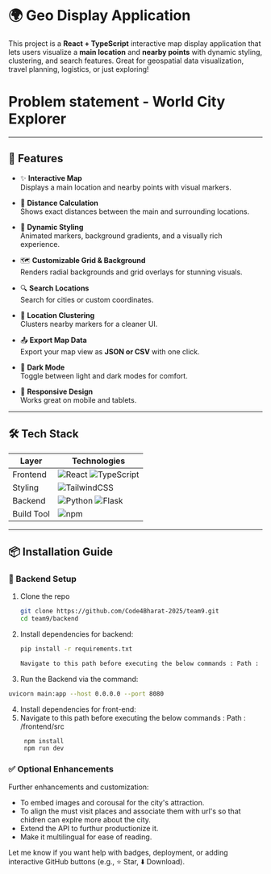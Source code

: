 # 🌍 Geo Display Application


This project is a **React + TypeScript** interactive map display application that lets users visualize a **main location** and **nearby points** with dynamic styling, clustering, and search features. Great for geospatial data visualization, travel planning, logistics, or just exploring!

# Problem statement  - World City Explorer
---

## 🚀 Features

- ✨ **Interactive Map**  
  Displays a main location and nearby points with visual markers.

- 📏 **Distance Calculation**  
  Shows exact distances between the main and surrounding locations.

- 🎨 **Dynamic Styling**  
  Animated markers, background gradients, and a visually rich experience.

- 🗺️ **Customizable Grid & Background**  
  Renders radial backgrounds and grid overlays for stunning visuals.

- 🔍 **Search Locations**  
  Search for cities or custom coordinates.

- 🧲 **Location Clustering**  
  Clusters nearby markers for a cleaner UI.

- 📤 **Export Map Data**  
  Export your map view as **JSON or CSV** with one click.

- 🌙 **Dark Mode**  
  Toggle between light and dark modes for comfort.

- 📱 **Responsive Design**  
  Works great on mobile and tablets.

---

## 🛠️ Tech Stack

| Layer      | Technologies                         |
|------------|--------------------------------------|
| Frontend   | ![React](https://img.shields.io/badge/React-20232A?style=flat&logo=react&logoColor=61DAFB) ![TypeScript](https://img.shields.io/badge/TypeScript-007ACC?style=flat&logo=typescript&logoColor=white) |
| Styling    | ![TailwindCSS](https://img.shields.io/badge/TailwindCSS-06B6D4?style=flat&logo=tailwind-css&logoColor=white) |
| Backend    | ![Python](https://img.shields.io/badge/Python-3776AB?style=flat&logo=python&logoColor=white) ![Flask](https://img.shields.io/badge/Flask-000000?style=flat&logo=flask&logoColor=white) |
| Build Tool | ![npm](https://img.shields.io/badge/npm-CB3837?style=flat&logo=npm&logoColor=white) |

---

## 📦 Installation Guide

### 🔧 Backend Setup

1. Clone the repo  
   ```bash
   git clone https://github.com/Code4Bharat-2025/team9.git
   cd team9/backend
2. Install dependencies for backend:
   ```bash
   pip install -r requirements.txt

   Navigate to this path before executing the below commands : Path : /backend/   

3. Run the Backend via the command:
``` bash
uvicorn main:app --host 0.0.0.0 --port 8080
```

4. Install dependencies for front-end:
5. Navigate to this path before executing the below commands : Path : /frontend/src
   ```bash
    npm install
    npm run dev
   ```



### ✅ Optional Enhancements

Further enhancements and customization:
- To embed images and corousal for the city's attraction.
- To align the must visit places and associate them with url's so that chidren can explre more about the city.
- Extend the API to furthur productionize it.
- Make it multilingual for ease of reading.

Let me know if you want help with badges, deployment, or adding interactive GitHub buttons (e.g., ⭐ Star, ⬇️ Download).

